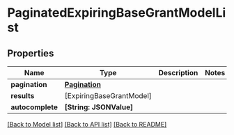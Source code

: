 # PaginatedExpiringBaseGrantModelList

## Properties
Name | Type | Description | Notes
------------ | ------------- | ------------- | -------------
**pagination** | [**Pagination**](Pagination.md) |  | 
**results** | [ExpiringBaseGrantModel] |  | 
**autocomplete** | **[String: JSONValue]** |  | 

[[Back to Model list]](../README.md#documentation-for-models) [[Back to API list]](../README.md#documentation-for-api-endpoints) [[Back to README]](../README.md)


